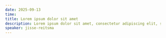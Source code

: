 ```yaml
---
date: 2025-09-13
time:
title: Lorem ipsum dolor sit amet
description: Lorem ipsum dolor sit amet, consectetur adipiscing elit, sed do eiusmod tempor incididunt ut labore et dolore magna aliqua.
speaker: jisse-reitsma
---
```


